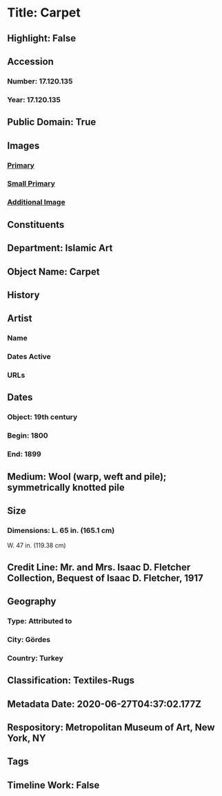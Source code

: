 # Title: Carpet
## Highlight: False
## Accession
### Number: 17.120.135
### Year: 17.120.135
## Public Domain: True
## Images
### [Primary](https://images.metmuseum.org/CRDImages/is/original/SC32765.jpg)
### [Small Primary](https://images.metmuseum.org/CRDImages/is/web-large/SC32765.jpg)
### [Additional Image](https://images.metmuseum.org/CRDImages/is/original/36714.jpg)
## Constituents
## Department: Islamic Art
## Object Name: Carpet
## History
## Artist
### Name
### Dates Active
### URLs
## Dates
### Object: 19th century
### Begin: 1800
### End: 1899
## Medium: Wool (warp, weft and pile); symmetrically knotted pile
## Size
### Dimensions: L. 65 in. (165.1 cm)
W. 47 in. (119.38 cm)
## Credit Line: Mr. and Mrs. Isaac D. Fletcher Collection, Bequest of Isaac D. Fletcher, 1917
## Geography
### Type: Attributed to
### City: Gördes
### Country: Turkey
## Classification: Textiles-Rugs
## Metadata Date: 2020-06-27T04:37:02.177Z
## Respository: Metropolitan Museum of Art, New York, NY
## Tags
## Timeline Work: False